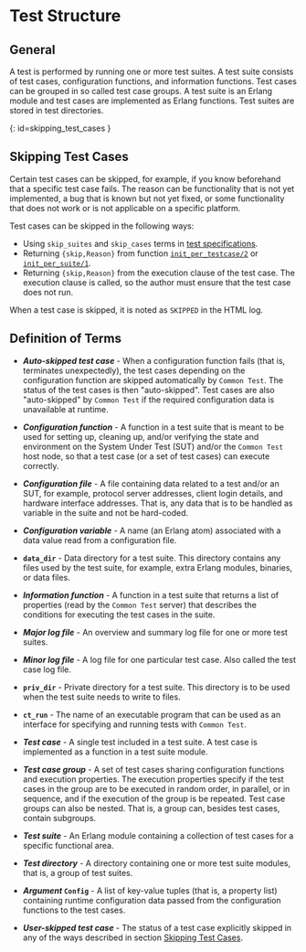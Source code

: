 # Test Structure

## General

A test is performed by running one or more test suites. A test suite consists of test cases, configuration functions, and information functions. Test cases can be grouped in so called test case groups. A test suite is an Erlang module and test cases are implemented as Erlang functions. Test suites are stored in test directories.

[](){: id=skipping_test_cases }
## Skipping Test Cases

Certain test cases can be skipped, for example, if you know beforehand that a specific test case fails. The reason can be functionality that is not yet implemented, a bug that is known but not yet fixed, or some functionality that does not work or is not applicable on a specific platform.

Test cases can be skipped in the following ways:

* Using `skip_suites` and `skip_cases` terms in [test specifications](run_test_chapter.md#test_specifications).
* Returning `{skip,Reason}` from function [`init_per_testcase/2`](`c:ct_suite:init_per_testcase/2`) or [`init_per_suite/1`](`c:ct_suite:init_per_suite/1`).
* Returning `{skip,Reason}` from the execution clause of the test case. The execution clause is called, so the author must ensure that the test case does not run.

When a test case is skipped, it is noted as `SKIPPED` in the HTML log.

## Definition of Terms

* __*Auto-skipped test case*__ - When a configuration function fails (that is, terminates unexpectedly), the test cases depending on the configuration function are skipped automatically by `Common Test`. The status of the test cases is then "auto-skipped". Test cases are also "auto-skipped" by `Common Test` if the required configuration data is unavailable at runtime.

* __*Configuration function*__ - A function in a test suite that is meant to be used for setting up, cleaning up, and/or verifying the state and environment on the System Under Test (SUT) and/or the `Common Test` host node, so that a test case (or a set of test cases) can execute correctly.

* __*Configuration file*__ - A file containing data related to a test and/or an SUT, for example, protocol server addresses, client login details, and hardware interface addresses. That is, any data that is to be handled as variable in the suite and not be hard-coded.

* __*Configuration variable*__ - A name (an Erlang atom) associated with a data value read from a configuration file.

* __`data_dir`__ - Data directory for a test suite. This directory contains any files used by the test suite, for example, extra Erlang modules, binaries, or data files.

* __*Information function*__ - A function in a test suite that returns a list of properties (read by the `Common Test` server) that describes the conditions for executing the test cases in the suite.

* __*Major log file*__ - An overview and summary log file for one or more test suites.

* __*Minor log file*__ - A log file for one particular test case. Also called the test case log file.

* __`priv_dir`__ - Private directory for a test suite. This directory is to be used when the test suite needs to write to files.

* __`ct_run`__ - The name of an executable program that can be used as an interface for specifying and running tests with `Common Test`.

* __*Test case*__ - A single test included in a test suite. A test case is implemented as a function in a test suite module.

* __*Test case group*__ - A set of test cases sharing configuration functions and execution properties. The execution properties specify if the test cases in the group are to be executed in random order, in parallel, or in sequence, and if the execution of the group is be repeated. Test case groups can also be nested. That is, a group can, besides test cases, contain subgroups.

* __*Test suite*__ - An Erlang module containing a collection of test cases for a specific functional area.

* __*Test directory*__ - A directory containing one or more test suite modules, that is, a group of test suites.

* __*Argument* `Config`__ - A list of key-value tuples (that is, a property list) containing runtime configuration data passed from the configuration functions to the test cases.

* __*User-skipped test case*__ - The status of a test case explicitly skipped in any of the ways described in section [Skipping Test Cases](test_structure_chapter.md#skipping_test_cases).
